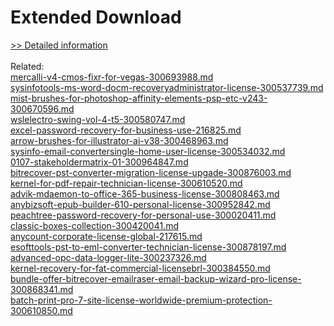 # Extended Download
[>> Detailed information](https://secure.shareit.com/shareit/product.html?productid=300379482&affiliateid=200057808)<br/><br/>Related:
<br />[mercalli-v4-cmos-fixr-for-vegas-300693988.md](https://github.com/downloadplanet/downloadplanet/blob/main/mercalli-v4-cmos-fixr-for-vegas-300693988.md)<br />[sysinfotools-ms-word-docm-recoveryadministrator-license-300537739.md](https://github.com/downloadplanet/downloadplanet/blob/main/sysinfotools-ms-word-docm-recoveryadministrator-license-300537739.md)<br />[mist-brushes-for-photoshop-affinity-elements-psp-etc-v243-300670596.md](https://github.com/downloadplanet/downloadplanet/blob/main/mist-brushes-for-photoshop-affinity-elements-psp-etc-v243-300670596.md)<br />[wslelectro-swing-vol-4-t5-300580747.md](https://github.com/downloadplanet/downloadplanet/blob/main/wslelectro-swing-vol-4-t5-300580747.md)<br />[excel-password-recovery-for-business-use-216825.md](https://github.com/downloadplanet/downloadplanet/blob/main/excel-password-recovery-for-business-use-216825.md)<br />[arrow-brushes-for-illustrator-ai-v38-300468963.md](https://github.com/downloadplanet/downloadplanet/blob/main/arrow-brushes-for-illustrator-ai-v38-300468963.md)<br />[sysinfo-email-convertersingle-home-user-license-300534032.md](https://github.com/downloadplanet/downloadplanet/blob/main/sysinfo-email-convertersingle-home-user-license-300534032.md)<br />[0107-stakeholdermatrix-01-300964847.md](https://github.com/downloadplanet/downloadplanet/blob/main/0107-stakeholdermatrix-01-300964847.md)<br />[bitrecover-pst-converter-migration-license-upgade-300876003.md](https://github.com/downloadplanet/downloadplanet/blob/main/bitrecover-pst-converter-migration-license-upgade-300876003.md)<br />[kernel-for-pdf-repair-technician-license-300610520.md](https://github.com/downloadplanet/downloadplanet/blob/main/kernel-for-pdf-repair-technician-license-300610520.md)<br />[advik-mdaemon-to-office-365-business-license-300808463.md](https://github.com/downloadplanet/downloadplanet/blob/main/advik-mdaemon-to-office-365-business-license-300808463.md)<br />[anybizsoft-epub-builder-610-personal-license-300952842.md](https://github.com/downloadplanet/downloadplanet/blob/main/anybizsoft-epub-builder-610-personal-license-300952842.md)<br />[peachtree-password-recovery-for-personal-use-300020411.md](https://github.com/downloadplanet/downloadplanet/blob/main/peachtree-password-recovery-for-personal-use-300020411.md)<br />[classic-boxes-collection-300420041.md](https://github.com/downloadplanet/downloadplanet/blob/main/classic-boxes-collection-300420041.md)<br />[anycount-corporate-license-global-217615.md](https://github.com/downloadplanet/downloadplanet/blob/main/anycount-corporate-license-global-217615.md)<br />[esofttools-pst-to-eml-converter-technician-license-300878197.md](https://github.com/downloadplanet/downloadplanet/blob/main/esofttools-pst-to-eml-converter-technician-license-300878197.md)<br />[advanced-opc-data-logger-lite-300237326.md](https://github.com/downloadplanet/downloadplanet/blob/main/advanced-opc-data-logger-lite-300237326.md)<br />[kernel-recovery-for-fat-commercial-licensebrl-300384550.md](https://github.com/downloadplanet/downloadplanet/blob/main/kernel-recovery-for-fat-commercial-licensebrl-300384550.md)<br />[bundle-offer-bitrecover-emailraser-email-backup-wizard-pro-license-300868341.md](https://github.com/downloadplanet/downloadplanet/blob/main/bundle-offer-bitrecover-emailraser-email-backup-wizard-pro-license-300868341.md)<br />[batch-print-pro-7-site-license-worldwide-premium-protection-300610850.md](https://github.com/downloadplanet/downloadplanet/blob/main/batch-print-pro-7-site-license-worldwide-premium-protection-300610850.md)